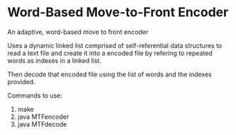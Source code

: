 # Word-Based Move-to-Front Encoder

An adaptive, word-based move to front encoder

Uses a dynamic linked list comprised of self-referential data structures to read a text file and create it into a encoded file by refering to repeated words as indexes in a linked list.

Then decode that encoded file using the list of words and the indexes provided.

Commands to use:
1. make
2. java MTFencoder <fileToEncode>
3. java MTFdecode <fileToDecode>
